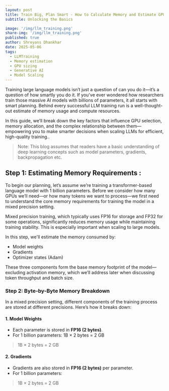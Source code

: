```yaml
---
layout: post
title: Train Big, Plan Smart - How to Calculate Memory and Estimate GPUs for LLMs
subtitle: Unlocking the Basics

image: '/img/llm_training.png'
share-img: '/img/llm_training.png'
published: true
author: Shreyans Dhankhar
date: 2025-05-06
tags:
  - LLMTraining
  - Memory estimation
  - GPU sizing
  - Generative AI
  - Model Scaling
---
```

 
 

Training large language models isn’t just a question of can you do it—it’s a question of how smartly you do it. If you've ever wondered how researchers train those massive AI models with billions of parameters, it all starts with smart planning. Behind every successful LLM training run is a well-thought-out estimate of memory usage and compute resources.

In this guide, we’ll break down the key factors that influence GPU selection, memory allocation, and the complex relationship between them—empowering you to make smarter decisions when scaling LLMs for efficient, high-quality training..

> Note: This blog assumes that readers have a basic understanding of deep learning concepts such as model parameters, gradients, backpropagation etc.

## Step 1: Estimating Memory Requirements :

To begin our planning, let’s assume we’re training a transformer-based language model with 1 billion parameters. Before we consider how many GPUs we’ll need—or how many tokens we want to process—we first need to understand the core memory requirements for training the model in a mixed precision setting.

Mixed precision training, which typically uses FP16 for storage and FP32 for some operations, significantly reduces memory usage while maintaining training stability. This is especially important when scaling to large models.

In this step, we'll estimate the memory consumed by:
- Model weights
- Gradients
- Optimizer states (Adam)

These three components form the base memory footprint of the model—excluding activation memory, which we’ll address later when discussing token throughput and batch size.

### Step 2: Byte-by-Byte Memory Breakdown

In a mixed precision setting, different components of the training process are stored at different precisions. Here’s how it breaks down:

#### 1. Model Weights
- Each parameter is stored in **FP16 (2 bytes)**.
- For 1 billion parameters:
1B × 2 bytes = 2 GB
> 1B × 2 bytes = 2 GB


#### 2. Gradients
- Gradients are also stored in **FP16 (2 bytes)** per parameter.
- For 1 billion parameters:
> 1B × 2 bytes = 2 GB 


